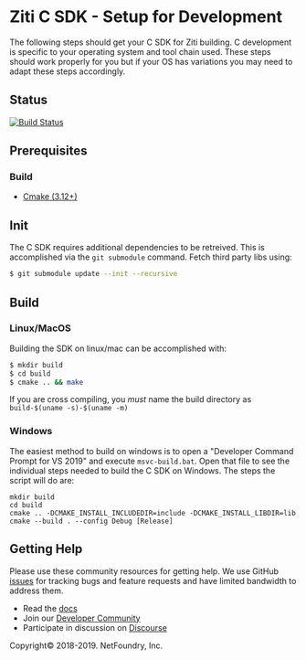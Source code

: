 # Ziti C SDK - Setup for Development

The following steps should get your C SDK for Ziti building. C development is specific to your operating system and 
tool chain used. These steps should work properly for you but if your OS has variations you may need to adapt these steps accordingly.

## Status 
[![Build Status](https://travis-ci.org/netfoundry/ziti-sdk-c.svg?branch=master)](https://travis-ci.org/netfoundry/ziti-sdk-c)

## Prerequisites

### Build

* [Cmake (3.12+)](https://cmake.org/install/)

## Init

The C SDK requires additional dependencies to be retreived. This is accomplished via the `git submodule` command. Fetch third party libs using:

```bash
$ git submodule update --init --recursive
```

## Build

### Linux/MacOS

Building the SDK on linux/mac can be accomplished with:

```bash
$ mkdir build
$ cd build
$ cmake .. && make
```

If you are cross compiling, you _must_ name the build directory as `build-$(uname -s)-$(uname -m)`

### Windows

The easiest method to build on windows is to open a "Developer Command Prompt for VS 2019" and execute `msvc-build.bat`. 
Open that file to see the individual steps needed to build the C SDK on Windows. The steps the script will do are:

```
mkdir build
cd build
cmake .. -DCMAKE_INSTALL_INCLUDEDIR=include -DCMAKE_INSTALL_LIBDIR=lib
cmake --build . --config Debug [Release]
```

Getting Help
------------
Please use these community resources for getting help. We use GitHub [issues](https://github.com/NetFoundry/ziti-sdk-c/issues) 
for tracking bugs and feature requests and have limited bandwidth to address them.

- Read the [docs](https://netfoundry.github.io/ziti-doc/ziti/overview.html)
- Join our [Developer Community](https://developer.netfoundry.io)
- Participate in discussion on [Discourse](https://netfoundry.discourse.group/)


Copyright&copy; 2018-2019. NetFoundry, Inc.
